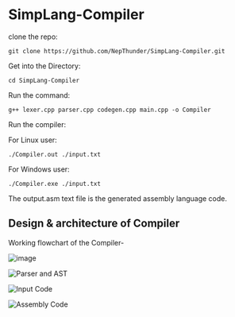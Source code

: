 # SimpLang-Compiler

clone the repo:

```
git clone https://github.com/NepThunder/SimpLang-Compiler.git
```

Get into the Directory:

```
cd SimpLang-Compiler
```

Run the command:

```
g++ lexer.cpp parser.cpp codegen.cpp main.cpp -o Compiler
```

Run the compiler:

For Linux user:

```
./Compiler.out ./input.txt
```

For Windows user:

```
./Compiler.exe ./input.txt
```

The output.asm text file is the generated assembly language code.

## Design & architecture of Compiler

Working flowchart of the Compiler-

![image](https://github.com/NepThunder/assets/blob/main/1.png)

![Parser and AST](https://github.com/NepThunder/assets/blob/main/tree.png)

![Input Code](https://github.com/NepThunder/assets/blob/main/code.png)

![Assembly Code](https://github.com/NepThunder/assets/blob/main/assembly.png)
